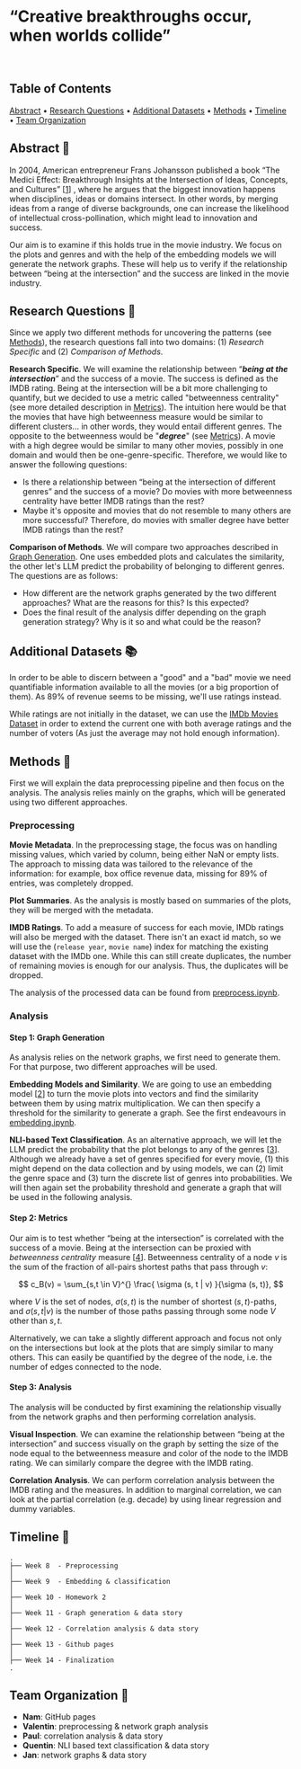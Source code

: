 # “Creative breakthroughs occur, when worlds collide”

<br>

## Table of Contents
<p>
  <a href="#abstract-">Abstract</a> •
  <a href="#research-questions-">Research Questions</a> •
  <a href="#additional-datasets-">Additional Datasets</a> •
  <a href="#methods-">Methods</a> •
  <a href="#timeline-">Timeline</a> •
  <a href="#team-organization-">Team Organization</a>
</p>

## Abstract 📌

In 2004, American entrepreneur Frans Johansson published a book 
“The Medici Effect: Breakthrough Insights at the Intersection of 
Ideas, Concepts, and Cultures” [[1](https://www.goodreads.com/pt/book/show/20482413)]
, where he argues that the biggest 
innovation happens when disciplines, ideas or domains intersect. 
In other words, by merging ideas from a range of diverse backgrounds, 
one can increase the likelihood of intellectual cross-pollination, 
which might lead to innovation and success.

Our aim is to examine if this holds true in the movie industry. 
We focus on the plots and genres and with the help of the embedding 
models we will generate the network graphs. These will help us to 
verify if the relationship between “being at the intersection” 
and the success are linked in the movie industry.

## Research Questions 🔎

Since we apply two different methods for uncovering the patterns 
(see [Methods](https://github.com/epfl-ada/ada-2023-project-adaroundtheworld2023/tree/update-readme#methods-)), 
the research questions fall into two domains: 
(1) *Research Specific* and (2) *Comparison of Methods*.

**Research Specific**. We will examine the relationship 
between “_**being at the intersection**_” and the success of a movie. 
The success is defined as the IMDB rating. Being at the intersection 
will be a bit more challenging to quantify, but we decided to use a 
metric called "betweenness centrality" (see more detailed description 
in [Metrics](#step-2-metrics)). The intuition here would be that the 
movies that have high betweenness measure would be similar to different 
clusters... in other words, they would entail different genres. 
The opposite to the betweenness would be "_**degree**_" (see [Metrics](#step-2-metrics)).
A movie with a high degree would be similar to many other movies, possibly in
one domain and would then be one-genre-specific. Therefore, 
we would like to answer the following questions:

- Is there a relationship between “being at the intersection of different genres” and the success of a movie? Do movies with more betweenness centrality have better IMDB ratings than the rest?
- Maybe it's opposite and movies that do not resemble to many others are more successful? Therefore, do movies with smaller degree have better IMDB ratings than the rest?

**Comparison of Methods**. We will compare two approaches 
described in [Graph Generation](#step-1-graph-generation). One uses
embedded plots and calculates the similarity, the other let's LLM predict
the probability of belonging to different genres. The questions are as follows:

- How different are the network graphs generated by the two different approaches? What are the reasons for this? Is this expected?
- Does the final result of the analysis differ depending on the graph generation strategy? Why is it so and what could be the reason?

## Additional Datasets 📚

In order to be able to discern between a "good" and a "bad" movie we need quantifiable 
information available to all the movies (or a big proportion of them). As 89% of 
revenue seems to be missing, we'll use ratings instead.  

While ratings are not initially in the dataset, we can use the 
[IMDb Movies Dataset](https://developer.imdb.com/non-commercial-datasets/) 
in order to extend the current one with both average ratings and the number 
of voters (As just the average may not hold enough information).

## Methods 🎯

First we will explain the data preprocessing pipeline and then 
focus on the analysis. The analysis relies mainly on the graphs, 
which will be generated using two different approaches.

### Preprocessing

**Movie Metadata**. In the preprocessing stage, the focus was on handling missing values, 
which varied by column, being either NaN or empty lists. The approach 
to missing data was tailored to the relevance of the information: 
for example, box office revenue data, missing for 89% of entries, 
was completely dropped. 

**Plot Summaries**. As the analysis is mostly based on summaries of the plots,
they will be merged with the metadata.

**IMDB Ratings**. To add a measure of success for each movie, 
IMDb ratings will also be merged with the dataset. 
There isn't an exact id match, so we will use the (`release year`, `movie name`) 
index for matching the existing dataset with the IMDb one. While this can 
still create duplicates, the number of remaining movies is enough for our 
analysis. Thus, the duplicates will be dropped.

The analysis of the processed data can be found from [preprocess.ipynb](notebooks/preprocess.ipynb).
            
### Analysis

#### Step 1: Graph Generation

As analysis relies on the network graphs, we first need to generate 
them. For that purpose, two different approaches will be used.

**Embedding Models and Similarity**. We are going to use an embedding 
model [[2](https://arxiv.org/pdf/2212.03533.pdf)] to turn the 
movie plots into vectors and find the similarity 
between them by using matrix multiplication. We can then specify a 
threshold for the similarity to generate a graph. See the first endeavours 
in [embedding.ipynb](notebooks/embedding.ipynb).

**NLI-based Text Classification**. As an alternative approach, we will let 
the LLM predict the probability that the plot belongs to any of the 
genres [[3](https://arxiv.org/pdf/1909.00161.pdf)]. Although we already have a set of genres specified for every 
movie, (1) this might depend on the data collection and by using models, 
we can (2) limit the genre space and (3) turn the discrete list of genres 
into probabilities. We will then again set the probability threshold and generate a 
graph that will be used in the following analysis.

#### Step 2: Metrics

Our aim is to test whether “being at the intersection” is correlated with 
the success of a movie. Being at the intersection can be proxied with 
*betweenness centrality* measure 
[[4](https://www.sciencedirect.com/science/article/abs/pii/S0378873307000731?via%3Dihub)]. 
Betweenness centrality of a node $v$ is 
the sum of the fraction of all-pairs shortest paths that pass through $v$:

$$ c_B(v) =  \sum_{s,t \in V}^{}  \frac{ \sigma (s, t | v) }{\sigma (s, t)}, $$

where $V$ is the set of nodes, $\sigma (s, t)$ is the number of shortest 
$(s, t)$-paths, and $\sigma (s, t | v)$ is the number of those paths 
passing through some node $V$ other than $s, t$.

Alternatively, we can take a slightly different approach and focus not 
only on the intersections but look at the plots that are simply similar 
to many others. This can easily be quantified by the degree of the node, i.e. 
the number of edges connected to the node.

#### Step 3: Analysis

The analysis will be conducted by first examining the relationship 
visually from the network graphs and then performing correlation analysis.

**Visual Inspection**. We can examine the relationship between “being at 
the intersection” and success visually on the graph by setting the size 
of the node equal to the betweenness measure and color of the node to 
the IMDB rating. We can similarly compare the degree with the IMDB rating.

**Correlation Analysis**. We can perform correlation analysis between the 
IMDB rating and the measures. In addition to marginal correlation, 
we can look at the partial correlation (e.g. decade) by using linear 
regression and dummy variables. 

## Timeline 📅

```
.
├── Week 8  - Preprocessing
│  
├── Week 9  - Embedding & classification
│  
├── Week 10 - Homework 2
│  
├── Week 11 - Graph generation & data story
│  
├── Week 12 - Correlation analysis & data story
│    
├── Week 13 - Github pages
│  
├── Week 14 - Finalization
.
```

## Team Organization 👬

- **Nam**: GitHub pages 
- **Valentin**: preprocessing & network graph analysis
- **Paul**: correlation analysis & data story
- **Quentin**: NLI based text classification & data story
- **Jan**: network graphs & data story


